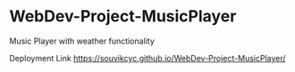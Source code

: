 # WebDev-Project-MusicPlayer
Music Player with weather functionality

Deployment Link
 https://souvikcyc.github.io/WebDev-Project-MusicPlayer/
